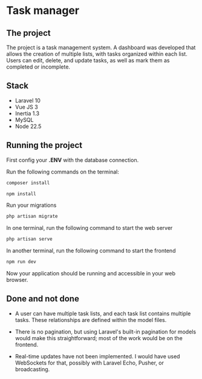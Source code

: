 # Task manager
## The project
The project is a task management system. A dashboard was developed that allows the creation of multiple lists, with tasks organized within each list. Users can edit, delete, and update tasks, as well as mark them as completed or incomplete.
## Stack
* Laravel 10
* Vue JS 3
* Inertia 1.3
* MySQL
* Node 22.5

## Running the project

First config your **.ENV** with the database connection. 

Run the following commands on the terminal: 

```bash
composer install
```

```bash
npm install
```

Run your migrations

```bash
php artisan migrate
```

In one terminal, run the following command to start the web server

```bash
php artisan serve
```

In another terminal, run the following command to start the frontend

```bash
npm run dev
```

Now your application should be running and accessible in your web browser.


## Done and not done
* A user can have multiple task lists, and each task list contains multiple tasks. These relationships are defined within the model files. 
* There is no pagination, but using Laravel's built-in pagination for models would make this straightforward; most of the work would be on the frontend.

* Real-time updates have not been implemented. I would have used WebSockets for that, possibly with Laravel Echo, Pusher, or broadcasting.
